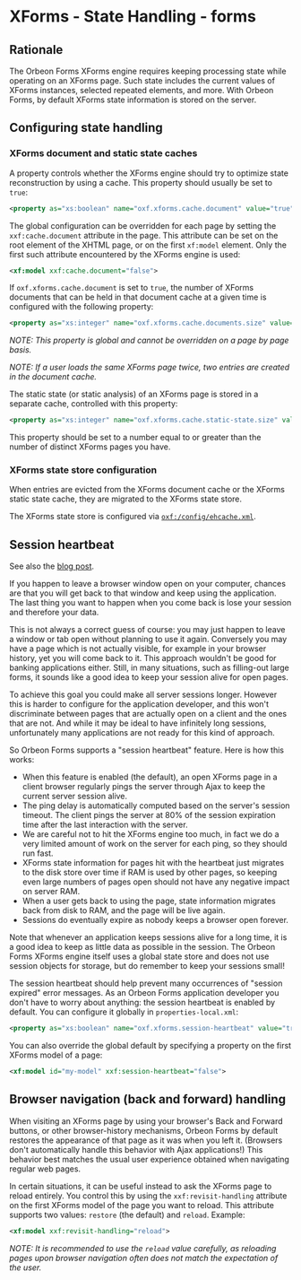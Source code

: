 # XForms - State Handling - forms

## Rationale

The Orbeon Forms XForms engine requires keeping processing state while operating on an XForms page. Such state includes the current values of XForms instances, selected repeated elements, and more. With Orbeon Forms, by default XForms state information is stored on the server.

## Configuring state handling

### XForms document and static state caches

A property controls whether the XForms engine should try to optimize state reconstruction by using a cache. This property should usually be set to `true`:

```xml
<property as="xs:boolean" name="oxf.xforms.cache.document" value="true">
```

The global configuration can be overridden for each page by setting the `xxf:cache.document` attribute in the page. This attribute can be set on the root element of the XHTML page, or on the first `xf:model` element. Only the first such attribute encountered by the XForms engine is used:

```xml
<xf:model xxf:cache.document="false">
```

If `oxf.xforms.cache.document` is set to `true`, the number of XForms documents that can be held in that document cache at a given time is configured with the following property:

```xml
<property as="xs:integer" name="oxf.xforms.cache.documents.size" value="50">
```

*_NOTE: This property is global and cannot be overridden on a page by page basis._*

*_NOTE: If a user loads the same XForms page twice, two entries are created in the document cache._*

The static state (or static analysis) of an XForms page is stored in a separate cache, controlled with this property:

```xml
<property as="xs:integer" name="oxf.xforms.cache.static-state.size" value="50">
```

This property should be set to a number equal to or greater than the number of distinct XForms pages you have.

### XForms state store configuration

When entries are evicted from the XForms document cache or the XForms static state cache, they are migrated to the XForms state store.

The XForms state store is configured via [`oxf:/config/ehcache.xml`](https://github.com/orbeon/orbeon-forms/blob/master/src/resources-packaged/config/ehcache.xml).

## Session heartbeat

See also the [blog post](http://blog.orbeon.com/2008/01/keeping-your-session-alive_29.html).

If you happen to leave a browser window open on your computer, chances are that you will get back to that window and keep using the application. The last thing you want to happen when you come back is lose your session and therefore your data.

This is not always a correct guess of course: you may just happen to leave a window or tab open without planning to use it again. Conversely you may have a page which is not actually visible, for example in your browser history, yet you will come back to it. This approach wouldn't be good for banking applications either. Still, in many situations, such as filling-out large forms, it sounds like a good idea to keep your session alive for open pages.

To achieve this goal you could make all server sessions longer. However this is harder to configure for the application developer, and this won't discriminate between pages that are actually open on a client and the ones that are not. And while it may be ideal to have infinitely long sessions, unfortunately many applications are not ready for this kind of approach.

So Orbeon Forms supports a "session heartbeat" feature. Here is how this works:

- When this feature is enabled (the default), an open XForms page in a client browser regularly pings the server through Ajax to keep the current server session alive.
- The ping delay is automatically computed based on the server's session timeout. The client pings the server at 80% of the session expiration time after the last interaction with the server.
- We are careful not to hit the XForms engine too much, in fact we do a very limited amount of work on the server for each ping, so they should run fast.
- XForms state information for pages hit with the heartbeat just migrates to the disk store over time if RAM is used by other pages, so keeping even large numbers of pages open should not have any negative impact on server RAM.
- When a user gets back to using the page, state information migrates back from disk to RAM, and the page will be live again.
- Sessions do eventually expire as nobody keeps a browser open forever.

Note that whenever an application keeps sessions alive for a long time, it is a good idea to keep as little data as possible in the session. The Orbeon Forms XForms engine itself uses a global state store and does not use session objects for storage, but do remember to keep your sessions small!

The session heartbeat should help prevent many occurrences of "session expired" error messages. As an Orbeon Forms application developer you don't have to worry about anything: the session heartbeat is enabled by default. You can configure it globally in `properties-local.xml`:

```xml
<property as="xs:boolean" name="oxf.xforms.session-heartbeat" value="true">
```

You can also override the global default by specifying a property on the first XForms model of a page:

```xml
<xf:model id="my-model" xxf:session-heartbeat="false">
```

## Browser navigation (back and forward) handling

When visiting an XForms page by using your browser's Back and Forward buttons, or other browser-history mechanisms, Orbeon Forms by default restores the appearance of that page as it was when you left it. (Browsers don't automatically handle this behavior with Ajax applications!) This behavior best matches the usual user experience obtained when navigating regular web pages.

In certain situations, it can be useful instead to ask the XForms page to reload entirely. You control this by using the `xxf:revisit-handling` attribute on the first XForms model of the page you want to reload. This attribute supports two values: `restore` (the default) and `reload`. Example:

```xml
<xf:model xxf:revisit-handling="reload">
```

*_NOTE: It is recommended to use the `reload` value carefully, as reloading pages upon browser navigation often does not match the expectation of the user._*
